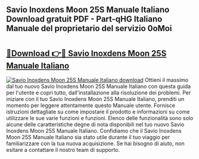 ## Savio Inoxdens Moon 25S Manuale Italiano Download gratuit PDF - Part-qHG Italiano Manuale del proprietario del servizio 0oMoi

# <h2><a href="http://dfax20.blite.top/?on=Savio+Inoxdens+Moon+25S+Manuale+Italiano">🔗Download 👉🔴 Savio Inoxdens Moon 25S Manuale Italiano</a></h2>

[![Savio Inoxdens Moon 25S Manuale Italiano download](https://i.imgur.com/lujVjoI.png)](http://dfax20.blite.top/?on=Savio+Inoxdens+Moon+25S+Manuale+Italiano)
Ottieni il massimo dal tuo nuovo Savio Inoxdens Moon 25S Manuale Italiano con questa guida per l'utente e copri tutto, dall'installazione alla risoluzione dei problemi. Per iniziare con il tuo Savio Inoxdens Moon 25S Manuale Italiano, prenditi un momento per leggere attentamente questo Manuale utente. Fornisce istruzioni dettagliate su come impostare il prodotto e informazioni su come utilizzare le sue varie funzioni e funzioni. Elenco delle funzionalità sono solo alcune delle caratteristiche degne di nota disponibili nel tuo nuovo Savio Inoxdens Moon 25S Manuale Italiano. Confidiamo che il Savio Inoxdens Moon 25S Manuale Italiano sia stato utile durante il tuo viaggio per familiarizzare con la tua nuova acquisizione. Se hai bisogno di aiuto, non esitare a contattare il nostro team di supporto.
